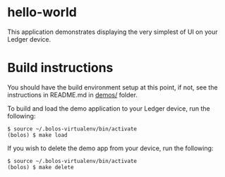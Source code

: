 # hello-world

This application demonstrates displaying the very simplest of UI on your Ledger device.

# Build instructions

You should have the build environment setup at this point, if not, see the instructions in README.md in [demos/](https://github.com/roosmaa/bolos-rs/tree/master/demos) folder.

To build and load the demo application to your Ledger device, run the following:

```
$ source ~/.bolos-virtualenv/bin/activate
(bolos) $ make load
```

If you wish to delete the demo app from your device, run the following:

```
$ source ~/.bolos-virtualenv/bin/activate
(bolos) $ make delete
```